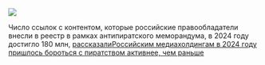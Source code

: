 <!--2025-01-31 13:12:50-->
<div class="yb">
  <div class="rss smaller1 habr"><img src="https://habrastorage.org/getpro/habr/upload_files/6f9/453/718/6f9453718ea610bafd93e32071a4310e.jpg" /><p>Число ссылок с&nbsp;контентом, которые российские правообладатели внесли в&nbsp;реестр в&nbsp;рамках антипиратского меморандума, в 2024&nbsp;году достигло 180&nbsp;млн, <a href="https://www.kommersant.ru/doc/7462599" rel="noopener noreferrer nofollow">рассказали</a... <br><a class="light" href="https://habr.com/ru/news/878382/?utm_source=habrahabr&utm_medium=rss&utm_campaign=878382">Российским медиахолдингам в 2024 году пришлось бороться с пиратством активнее, чем раньше</a></div>
</div>
